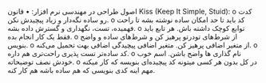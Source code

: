اصول طراحی در مهندسی نرم افزار:
•	قانون Kiss (Keep It Simple, Stuid):
o	کدت رو ساده نگه‌دار و زیاد پیچیدش نکن. 
o	کد باید تا حد امکان ساده نوشته بشه تا راحت فهمیده، تست، نگهداری و گسترش داده بشه.
o	توابع کوچک داشته باش. هر تابع باید فقط یک کار انجام بده.
o	از شرط‌های تودرتو پرهیز کن و شرط‌های ساده و واضح بنویس.
o	از متغیر اضافی پرهیز کن. متغیر اضافی پیچیدگی اضافی بهت تحمیل می‌کنه.
o	کد ساده‌تر تست پذیری راحت‌تری هم داره. 
o	نام گذاری ها واضح باشن. اسم خوب خودش نصف توضیحاته.
o	در کل بدون هر کسی میتونه کد پیچیده‌ای بنویسه که کار میکنه مهم اینه کدی بنویسی که هم ساده باشه هم کار کنه.
